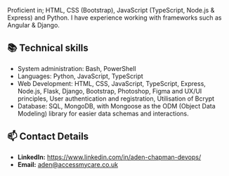 Proficient in; HTML, CSS (Bootstrap), JavaScript (TypeScript, Node.js & Express) and Python. I have experience working with frameworks such as Angular & Django.

## 📚 Technical skills

- System administration: Bash, PowerShell
- Languages: Python, JavaScript, TypeScript
- Web Development: HTML, CSS, JavaScript, TypeScript, Express, Node.js, Flask, Django, Bootstrap, Photoshop, Figma and UX/UI principles, User authentication and registration, Utilisation of Bcrypt
- Database: SQL, MongoDB, with Mongoose as the ODM (Object Data Modeling) library for easier data schemas and interactions.

## 📫 Contact Details

- **LinkedIn:** https://www.linkedin.com/in/aden-chapman-devops/
- **Email:** aden@accessmycare.co.uk
